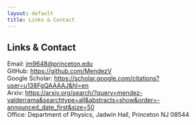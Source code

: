 ```yaml
---
layout: default
title: Links & Contact
---
```


## Links & Contact

Email: <jm9648@princeton.edu>  
GitHub: <https://github.com/MendezV>  
Google Scholar: <https://scholar.google.com/citations?user=u138FgQAAAAJ&hl=en>  
Arxiv: <https://arxiv.org/search/?query=mendez-valderrama&searchtype=all&abstracts=show&order=-announced_date_first&size=50>  
Office: Department of Physics, Jadwin Hall, Princeton NJ 08544